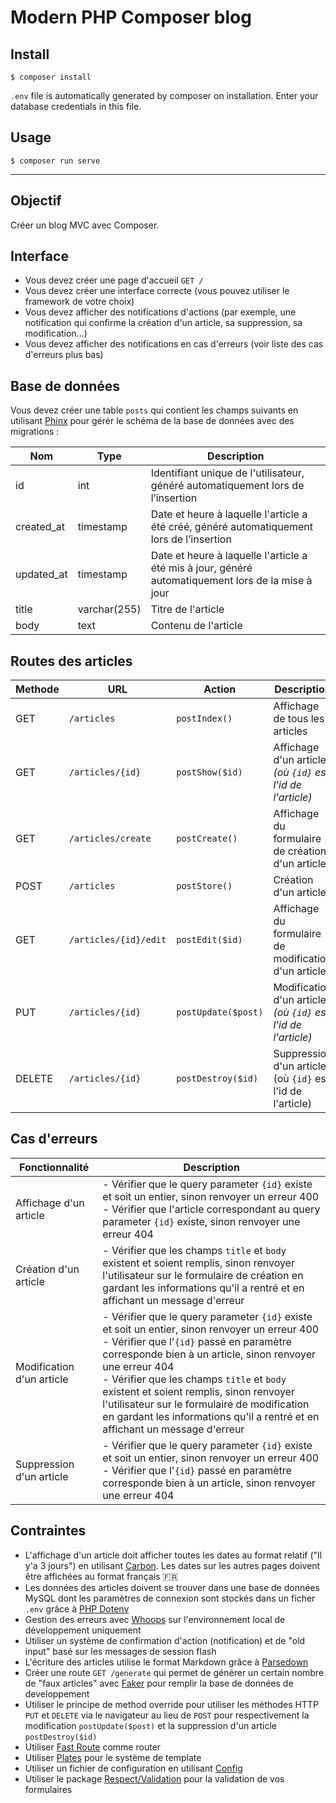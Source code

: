 # Modern PHP Composer blog

## Install

```
$ composer install
```

`.env` file is automatically generated by composer on installation. Enter your database credentials in this file.

## Usage

```
$ composer run serve
```

---

## Objectif

Créer un blog MVC avec Composer.

## Interface

- Vous devez créer une page d'accueil `GET /`
- Vous devez créer une interface correcte (vous pouvez utiliser le framework de votre choix)
- Vous devez afficher des notifications d'actions (par exemple, une notification qui confirme la création d'un article, sa suppression, sa modification...)
- Vous devez afficher des notifications en cas d'erreurs (voir liste des cas d'erreurs plus bas)

## Base de données

Vous devez créer une table `posts` qui contient les champs suivants en utilisant [Phinx](https://book.cakephp.org/phinx/0/en/index.html) pour gérér le schéma de la base de données avec des migrations :

| Nom        | Type         | Description                                                                                        |
| ---------- | ------------ | -------------------------------------------------------------------------------------------------- |
| id         | int          | Identifiant unique de l'utilisateur, généré automatiquement lors de l’insertion                    |
| created_at | timestamp    | Date et heure à laquelle l'article a été créé, généré automatiquement lors de l’insertion          |
| updated_at | timestamp    | Date et heure à laquelle l'article a été mis à jour, généré automatiquement lors de la mise à jour |
| title      | varchar(255) | Titre de l'article                                                                                 |
| body       | text         | Contenu de l'article                                                                               |

## Routes des articles

| Methode | URL                   | Action              | Description                                                   |
| ------- | --------------------- | ------------------- | ------------------------------------------------------------- |
| GET     | `/articles`           | `postIndex()`       | Affichage de tous les articles                                |
| GET     | `/articles/{id}`      | `postShow($id)`     | Affichage d'un article _(où `{id}` est l'id de l'article)_    |
| GET     | `/articles/create`    | `postCreate()`      | Affichage du formulaire de création d'un article              |
| POST    | `/articles`           | `postStore()`       | Création d'un article                                         |
| GET     | `/articles/{id}/edit` | `postEdit($id)`     | Affichage du formulaire de modification d'un article          |
| PUT     | `/articles/{id}`      | `postUpdate($post)` | Modification d'un article _(où `{id}` est l'id de l'article)_ |
| DELETE  | `/articles/{id}`      | `postDestroy($id)`  | Suppression d'un article (où `{id}` est l'id de l'article)    |

## Cas d'erreurs

| Fonctionnalité            | Description                                                                                                                                                                                                                                                                                                                                                                                                                             |
| ------------------------- | --------------------------------------------------------------------------------------------------------------------------------------------------------------------------------------------------------------------------------------------------------------------------------------------------------------------------------------------------------------------------------------------------------------------------------------- |
| Affichage d'un article    | - Vérifier que le query parameter `{id}` existe et soit un entier, sinon renvoyer un erreur 400<br />- Vérifier que l'article correspondant au query parameter `{id}` existe, sinon renvoyer une erreur 404                                                                                                                                                                                                                             |
| Création d'un article     | - Vérifier que les champs `title` et `body` existent et soient remplis, sinon renvoyer l'utilisateur sur le formulaire de création en gardant les informations qu'il a rentré et en affichant un message d'erreur                                                                                                                                                                                                                       |
| Modification d'un article | - Vérifier que le query parameter `{id}` existe et soit un entier, sinon renvoyer un erreur 400<br />- Vérifier que l'`{id}` passé en paramètre corresponde bien à un article, sinon renvoyer une erreur 404<br />- Vérifier que les champs `title` et `body` existent et soient remplis, sinon renvoyer l'utilisateur sur le formulaire de modification en gardant les informations qu'il a rentré et en affichant un message d'erreur |
| Suppression d'un article  | - Vérifier que le query parameter `{id}` existe et soit un entier, sinon renvoyer un erreur 400<br />- Vérifier que l'`{id}` passé en paramètre corresponde bien à un article, sinon renvoyer une erreur 404<br />                                                                                                                                                                                                                      |

## Contraintes

- L'affichage d'un article doit afficher toutes les dates au format relatif ("Il y'a 3 jours") en utilisant [Carbon](https://carbon.nesbot.com/docs/). Les dates sur les autres pages doivent être affichées au format français 🇫🇷
- Les données des articles doivent se trouver dans une base de données MySQL dont les paramètres de connexion sont stockés dans un ficher `.env` grâce à [PHP Dotenv](https://github.com/vlucas/phpdotenv)
- Gestion des erreurs avec [Whoops](https://github.com/filp/whoops) sur l'environnement local de développement uniquement
- Utiliser un système de confirmation d'action (notification) et de "old input" basé sur les messages de session flash
- L'écriture des articles utilise le format Markdown grâce à [Parsedown](https://parsedown.org/)
- Créer une route `GET /generate` qui permet de générer un certain nombre de "faux articles" avec [Faker](https://github.com/fzaninotto/Faker) pour remplir la base de données de developpement
- Utiliser le principe de method override pour utiliser les méthodes HTTP `PUT` et `DELETE` via le navigateur au lieu de `POST` pour respectivement la modification `postUpdate($post)` et la suppression d'un article `postDestroy($id)`
- Utiliser [Fast Route](https://github.com/nikic/FastRoute) comme router
- Utiliser [Plates](https://platesphp.com/) pour le système de template
- Utiliser un fichier de configuration en utilisant [Config](https://github.com/hassankhan/config)
- Utiliser le package [Respect/Validation](https://github.com/Respect/Validation) pour la validation de vos formulaires
